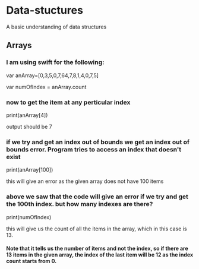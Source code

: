 # Data-stuctures
A basic understanding of data structures

## Arrays
### I am using swift for the following:

var anArray=[0,3,5,0,7,64,7,8,1,4,0,7,5]

var numOfIndex = anArray.count

### now to get the item at any perticular index
print(anArray[4]) 

output should be 7

### if we try and get an index out of bounds we get an index out of bounds error. Program tries to access an index that doesn't exist 
print(anArray[100]) 

this will give an error as the given array does not have 100 items

### above we saw that the code will give an error if we try and get the 100th index. but how many indexes are there?
print(numOfIndex) 

this will give us the count of all the items in the array, which in this case is 13. 
#### Note that it tells us the number of items and not the index, so if there are 13 items in the given array, the index of the last item will be 12 as the index count starts from 0.
